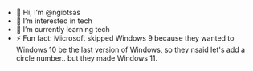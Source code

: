 - 👋 Hi, I’m @ngiotsas
- 👀 I’m interested in tech
- 🌱 I’m currently learning tech
- ⚡ Fun fact: Microsoft skipped Windows 9 because they wanted to Windows 10 be the last version of Windows, so they nsaid let's add a circle number.. but they made Windows 11.

<!---
ngiotsas/ngiotsas is a ✨ special ✨ repository because its `README.md` (this file) appears on your GitHub profile.
You can click the Preview link to take a look at your changes.
--->
